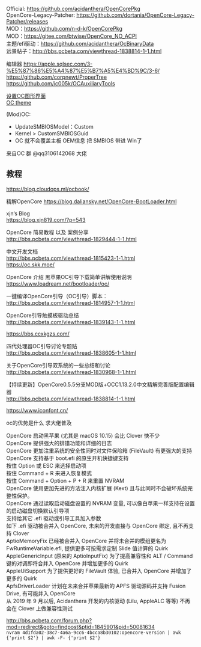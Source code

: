Official: https://github.com/acidanthera/OpenCorePkg  
OpenCore-Legacy-Patcher: https://github.com/dortania/OpenCore-Legacy-Patcher/releases  
MOD：https://github.com/n-d-k/OpenCorePkg  
MOD：https://gitee.com/btwise/OpenCore_NO_ACPI  
主题/efi驱动：https://github.com/acidanthera/OcBinaryData  
远景帖子：http://bbs.pcbeta.com/viewthread-1838814-1-1.html  

编辑器
https://apple.sqlsec.com/3-%E5%87%86%E5%A4%87%E5%B7%A5%E4%BD%9C/3-6/  
https://github.com/corpnewt/ProperTree  
https://github.com/ic005k/OCAuxiliaryTools  

[设置OC图形界面](https://github.com/daliansky/XiaoXinPro-13-hackintosh/wiki/OC%E5%9B%BE%E5%BD%A2%E7%95%8C%E9%9D%A2)  
[OC theme](https://github.com/blackosx/OpenCanopyIcons)   

(Mod)OC:
 - UpdateSMBIOSModel：Custom
 - Kernel > CustomSMBIOSGuid
 - OC 就不会覆盖主板 OEM信息 把 SMBIOS 带进 Win了

来自OC 群 @qq3106142068 大佬

## 教程  

https://blog.cloudops.ml/ocbook/  

精解OpenCore
https://blog.daliansky.net/OpenCore-BootLoader.html  

xjn‘s Blog   
https://blog.xjn819.com/?p=543

OpenCore 简易教程 以及 案例分享  
http://bbs.pcbeta.com/viewthread-1829444-1-1.html

中文开发文档  
http://bbs.pcbeta.com/viewthread-1815423-1-1.html  
https://oc.skk.moe/  

OpenCore 介绍 黑苹果OC引导下载简单讲解使用说明  
https://www.loadream.net/bootloader/oc/  

一键编译OpenCore引导（OC引导）脚本：  
http://bbs.pcbeta.com/viewthread-1814957-1-1.html  

OpenCore引导触摸板驱动总结  
http://bbs.pcbeta.com/viewthread-1839143-1-1.html  

https://bbs.ccxkgzs.com/


四代处理器OC引导讨论专题贴  
http://bbs.pcbeta.com/viewthread-1838605-1-1.html  

关于OpenCore引导双系统的一些总结和讨论  
http://bbs.pcbeta.com/viewthread-1830968-1-1.html  


【持续更新】OpenCore0.5.5分支MOD版+OCC1.13.2.0中文精解完善版配置编辑器  
http://bbs.pcbeta.com/viewthread-1838814-1-1.html  


https://www.iconfont.cn/


oc的优势是什么 求大佬普及  

OpenCore 启动黑苹果 (尤其是 macOS 10.15) 会比 Clover 快不少  
OpenCore 提供强大的排错功能和详细的日志  
OpenCore 更加注重系统的安全性同时对文件保险箱 (FileVault) 有更强大的支持  
OpenCore 支持基于 boot.efi 的原生开机快捷键支持  
按住 Option 或 ESC 来选择启动项  
按住 Command + R 来进入恢复模式  
按住 Command + Option + P + R 来重置 NVRAM  
OpenCore 使用更加先进的方法注入内核扩展 (Kext) 且与此同时不会破坏系统完整性保护。  
OpenCore 通过读取启动磁盘设置的 NVRAM 变量, 可以像白苹果一样支持在设置的启动磁盘切换默认引导项  
支持给其它 .efi 驱动或引导工具加入参数  
如下 .efi 驱动被合并入 OpenCore, 未来的开发直接与 OpenCore 绑定, 且不再支持 Clover  
AptioMemoryFix 已经被合并入 OpenCore 并将未合并的模组更名为 FwRuntimeVariable.efi, 提供更多可按需求定制 Slide 值计算的 Quirk  
AppleGenericInput (原来的 AptioInputFix) 为了提高兼容性和 ALT / Command 键的对调即将合并入 OpenCore 并增加更多的 Quirk  
AppleUiSupport 为了提供更好的 FileVault 体验, 已合并入 OpenCore 并增加了更多的 Quirk  
ApfsDriverLoader 计划在未来合并苹果最新的 APFS 驱动源码并支持 Fusion Drive, 有可能并入 OpenCore  
从 2019 年 9 月以后, Acidanthera 开发的内核驱动 (Lilu, AppleALC 等等) 不再会在 Clover 上做兼容性测试  



http://bbs.pcbeta.com/forum.php?mod=redirect&goto=findpost&ptid=1845901&pid=50081634  
`nvram 4d1fda02-38c7-4a6a-9cc6-4bcca8b30102:opencore-version | awk {'print $2'} | awk -F- {'print $2'}`
